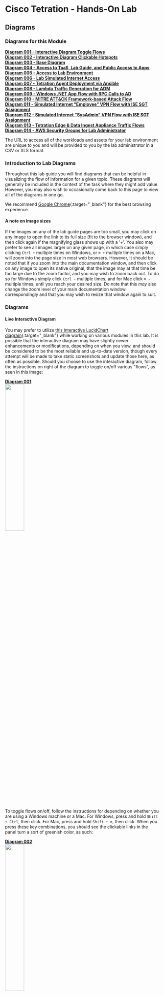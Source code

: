 # Cisco Tetration - Hands-On Lab
  
## Diagrams
  

### Diagrams for this Module
<a href="#diagram-001" style="font-weight:bold">Diagram 001 - Interactive Diagram Toggle Flows</a>  
<a href="#diagram-002" style="font-weight:bold">Diagram 002 - Interactive Diagram Clickable Hotspots</a>  
<a href="#diagram-003" style="font-weight:bold">Diagram 003 - Base Diagram</a>  
<a href="#diagram-004" style="font-weight:bold">Diagram 004 - Access to TaaS, Lab Guide, and Public Access to Apps</a>  
<a href="#diagram-005" style="font-weight:bold">Diagram 005 - Access to Lab Environment</a>  
<a href="#diagram-006" style="font-weight:bold">Diagram 006 - Lab Simulated Internet Access</a>  
<a href="#diagram-007" style="font-weight:bold">Diagram 007 - Tetration Agent Deployment via Ansible</a>  
<a href="#diagram-008" style="font-weight:bold">Diagram 008 - Lambda Traffic Generation for ADM</a>  
<a href="#diagram-009" style="font-weight:bold">Diagram 009 - Windows .NET App Flow with RPC Calls to AD</a>  
<a href="#diagram-010" style="font-weight:bold">Diagram 010 - MITRE ATT&CK Framework-based Attack Flow</a>  
<a href="#diagram-011" style="font-weight:bold">Diagram 011 - Simulated Internet "Employee" VPN Flow with ISE SGT Assignment</a>  
<a href="#diagram-012" style="font-weight:bold">Diagram 012 - Simulated Internet "SysAdmin" VPN Flow with ISE SGT Assignment</a>  
<a href="#diagram-013" style="font-weight:bold">Diagram 013 - Tetration Edge & Data Ingest Appliance Traffic Flows</a>  
<a href="#diagram-014" style="font-weight:bold">Diagram 014 - AWS Security Groups for Lab Administrator</a>  



The URL to access all of the workloads and assets for your lab environment are unique to you and will be provided to you by the lab administrator in a CSV or XLS format. 

### Introduction to Lab Diagrams 

Throughout this lab guide you will find diagrams that can be helpful in visualizing the flow of information for a given topic. These diagrams will generally be included in the context of the task where they might add value. However, you may also wish to occasionally come back to this page to view all of the diagrams in one go. 

We recommend [Google Chrome](https://www.google.com/chrome/){:target="_blank"} for the best browsing experience.

#### A note on image sizes
If the images on any of the lab guide pages are too small, you may click on any image to open the link to its full size (fit to the browser window), and then click again if the magnifying glass shows up with a '+'. You also may prefer to see all images larger on any given page, in which case simply clicking `Ctrl +` multiple times on Windows, or `⌘ +` multiple times on a Mac, will zoom into the page size in most web browsers. However, it should be noted that if you zoom into the main documentation window, and then click on any image to open its native original, that the image may at that time be too large due to the zoom factor, and you may wish to zoom back out. To do so for Windows simply click `Ctrl -` multiple times, and for Mac click `⌘ -` multiple times, until you reach your desired size. Do note that this _may_ also change the zoom level of your main documentation window correspondingly and that you may wish to resize that window again to suit. 

### Diagrams

#### Live Interactive Diagram
You may prefer to utilize [this interactive LucidChart diagram](https://www.lucidchart.com/documents/view/425e1b97-194e-413a-b793-0df939a87501){:target="_blank"} while working on various modules in this lab. It is possible that the interactive diagram may have slightly newer enhancements or modifications, depending on when you view, and should be considered to be the most reliable and up-to-date version, though every attempt will be made to take static screenshots and update those here, as often as possible. Should you choose to use the interactive diagram, follow the instructions on right of the diagram to toggle on/off various "flows", as seen in this image:

<div class="diagram" id="diagram-001"><a href="#diagram-001" style="font-weight:bold">Diagram 001</a></div><a href="https://onstakinc.github.io/cisco-tetration-hol/labguide/diagrams/images/diagrams_001.png"><img src="https://onstakinc.github.io/cisco-tetration-hol/labguide/diagrams/images/diagrams_001.png" style="width:35%;height:35%;"></a>  
  
To toggle flows on/off, follow the instructions for depending on whether you are using a Windows machine or a Mac. For Windows, press and hold `Shift + Ctrl`, then click. For Mac, press and hold `Shift + ⌘`, then click. When you press these key combinations, you should see the clickable links in the panel turn a sort of greenish color, as such:

<div class="diagram" id="diagram-002"><a href="#diagram-002" style="font-weight:bold">Diagram 002</a></div><a href="https://onstakinc.github.io/cisco-tetration-hol/labguide/diagrams/images/diagrams_002.png"><img src="https://onstakinc.github.io/cisco-tetration-hol/labguide/diagrams/images/diagrams_002.png" style="width:35%;height:35%;"></a>  


#### Base Diagram

<div class="diagram" id="diagram-003"><a href="#diagram-003" style="font-weight:bold">Diagram 003</a></div>  

As mentioned, here are are a collection of the diagram with each flow enabled, for concise reference. 

This first image is the base diagram which references the environment that _each_ learner will have access to. Note that every item you see here is completely unique and independant for each and every learner. This includes Windows VMs, Linux VMs, Active Directory, Ansible, ASAv, Tetration appliances, Lambda, Kubernetes - all of it. Each learner will also have their own unique instance of TaaS (Tetration-as-a-Service), as well. 

<a href="https://onstakinc.github.io/cisco-tetration-hol/labguide/diagrams/images/diagrams_003.png"><img src="https://onstakinc.github.io/cisco-tetration-hol/labguide/diagrams/images/diagrams_003.png" style="width:100%;height:100%;"></a>  
  

#### Incremental Diagrams with Flows

<div class="diagram" id="diagram-004"><a href="#diagram-004" style="font-weight:bold">Diagram 004</a></div>  

> NOTE: The URL to access all of the workloads and assets for your lab environment are unique to you and will be provided to you by the lab administrator in a CSV or XLS format. 

This is the flow that for a learner (that's you) accessing the lab environment. You will have been provided a unique URL and login for your TaaS instance, and will access it directly given that information (step 1 in this diagram). Step 2 in this diagram shows you accesing the lab guide documentation, which we will assume you have managed somehow since you are reading this on that documentation site, which is hosted with GitHub Pages. Step 3 on the diagram shows you accessing the three applications that you have unique to your lab environment. You will be able to access each of the apps directly from your local laptop/workstation. Later on you will also find that you will be able to access each app from the two Win10 "User Access" machines pictured at the bottom right in the simulated "External / Internet" Subnet - 198.18.x.0/24". 

<a href="https://onstakinc.github.io/cisco-tetration-hol/labguide/diagrams/images/diagrams_004.png"><img src="https://onstakinc.github.io/cisco-tetration-hol/labguide/diagrams/images/diagrams_004.png" style="width:100%;height:100%;"></a>  
  
As you can see from the diagram above, your lab contains one of each of the following apps:

   1. Windows app - "nopCommerce" - consisting of: 
      *  Win19 IIS App server
      *  Win19 MS SQL DB server
   2. Linux app - "OpenCart" - consisting of: 
      *  CentOS 7 Apache App server
      *  CentOS 7 MySQL DB server
   3. Microservices Container app on Kubernetes - "Sock Shop" - consisting of: 
      *  Front End service
      *  Payment service
      *  Shipping service
      *  Queuemaster service
      *  RabbitMQ service
      *  Orders service
         *  Orders App
         *  Orders DB
      *  User service
         *  User App
         *  User DB
      *  Catalog service
         *  Catalog App
         *  Catalog DB
      *  Carts service
         *  Carts App
         *  Carts DB


<div class="diagram" id="diagram-005"><a href="#diagram-005" style="font-weight:bold">Diagram 005</a></div>  

This diagram depicts how you will gain access to the workloads running in your lab environment. Access to this lab environment will be done entirely from your web browser using the open-source [Apache Guacamole](https://guacamole.apache.org/){:target="_blank"}. We'll refer to this often as just "Guac".

This will be either to the desktop via RDP in the case of a Windows machine or to the shell via SSH in the case of a Linux machine. Access will always be via your web browser where RDP and SSH will be proxied. Note that copy/paste will work from your local laptop/workstation to the remote desktop or shell. This goes for file transfer, as well. For copy/paste, simply copy something to your local workstation clipboard, navigate to the RDP desktop via the web browser, and paste the item as usual using `Ctrl + V`. Simalar functionality will exist for pasting to an SSH session via the browser, simply `right-click` to paste. Finally, to make a file transfer, simply drag a file from your local workstation over to the RDP or SSH session and the file should copy over remotely. 


<a href="https://onstakinc.github.io/cisco-tetration-hol/labguide/diagrams/images/diagrams_005.png"><img src="https://onstakinc.github.io/cisco-tetration-hol/labguide/diagrams/images/diagrams_005.png" style="width:100%;height:100%;"></a>  
  


<div class="diagram" id="diagram-006"><a href="#diagram-006" style="font-weight:bold">Diagram 006</a></div>  

This diagram depicts you accessing each of the three apps in your lab env from either of the two Win10 "User Access" machines pictured at the bottom right in the simulated "External / Internet" Subnet - 198.18.x.0/24". You will first need to gain access to the Win10 desktops via RDP and that will naturally be accomplished via your web browser using Guac. 

<a href="https://onstakinc.github.io/cisco-tetration-hol/labguide/diagrams/images/diagrams_006.png"><img src="https://onstakinc.github.io/cisco-tetration-hol/labguide/diagrams/images/diagrams_006.png" style="width:100%;height:100%;"></a>  
  


<div class="diagram" id="diagram-007"><a href="#diagram-007" style="font-weight:bold">Diagram 007</a></div>  

This diagram depicts how you will deploy Tetration Agents out to each of your workloads in your lab environment. Deployment will occur by performing the following tasks:
   1. Connect to the Guac server via HTTPS
   2. Click on and connecting to the Ansible machine
   3. Verify and, if necessary, edit the inventory for deployment by first changing directories with `cd /opt/ansible-tetration-sensor/` running `sudo nano inventory/hosts` and when prompted with `[sudo] password for ciscolab:`, entering the standard lab password of `tet123$$!`. 

<a href="https://onstakinc.github.io/cisco-tetration-hol/labguide/diagrams/images/diagrams_007.png"><img src="https://onstakinc.github.io/cisco-tetration-hol/labguide/diagrams/images/diagrams_007.png" style="width:100%;height:100%;"></a>  

The Ansible machine is already configured to deploy agents out to the following workloads by OS:

   * Windows 2019
      * nopCommerce IIS server
      * nopCommerce MSSQL server
      * Active Directory server
   * CentOS 7
      * OpenCart Apache server
      * OpenCart MySQL server
      * Ansible Automation server (itself)
   * Ubuntu 16.04
      * EKS Worker Node


<div class="diagram" id="diagram-008"><a href="#diagram-008" style="font-weight:bold">Diagram 008</a></div>  

This diagram depicts how AWS Lambda (aka 'Serverles') plays nice with Tetration from a policy perspective. AWS requires that you assign a VPC-created subnet to Lambda in order to use when it comes online to perform an event-driven function. In our lab, we have configured the triggering event to be time - specifically that every 60 seconds two functions are run using Node.js and they each make a single HTTPS call, one to the Windows-based nopCommerce app and the other to the Linux-based OpenCart app. This is helpful in two ways - firstly in that it allows us to include the concept of adding logic to your Tetration policy that accounts for AWS Serverless technologies, and secondly in that it actually ensures that there is constant traffic hitting these two applications and ensuring that there is plenty of flow data present in the Tetration collectors when it's time for you to run ADM for each app in order to generate that policy. If you're wondering why we don't have a function calling the Container-based Sock Shop app, it's due to the fact that Tetration agents do not collect flow telemetry information from container workloads and therefore wouldn't have much value since running ADM for container apps is a moot point, and needing to manually generate policy for these apps to include allowing serverless sources such as Lambda would have already been covered by the other two apps. 

<a href="https://onstakinc.github.io/cisco-tetration-hol/labguide/diagrams/images/diagrams_008.png"><img src="https://onstakinc.github.io/cisco-tetration-hol/labguide/diagrams/images/diagrams_008.png" style="width:100%;height:100%;"></a>  
  


<div class="diagram" id="diagram-009"><a href="#diagram-009" style="font-weight:bold">Diagram 009</a></div>  

This diagram is an important one because it depicts the flow that is both specific to, and critical for Microsoft server applications. Microsoft uses a range of 16,383 ports for a technology known as "RPC" or "Remote Procedure Calls". Specifically, they use TCP ports 49195-65535.  While RPC is not a Microsoft protocol and not unique to only Microsoft workloads, it is most commonly found in environments that have Windows servers. In fact, it could easily be said that almost _every_ data center and cloud environment that has Windows server workloads will almost certainly be utilitizing their version of RPC - namely MSRPC. Since the destination port for RPC is dynamically chosen at execution time, and because that port can fall anywhere in the above mentioned range, it is critical that policy generated by Tetration includes these destination port ranges for virtually any Windows server that needs to communicate with an Active Directory Domain Controller using Windows Server domains protocols - such as authentication. While not every server necessarily needs to authenticate often, when necessary it is critical that it be allowed to do so. We want to ensure that these AD servers have policy instantiated that allow other windows servers (and workstation clients) to communicate with them on these ports. 

In our case, we have the MS-SQL server set to use Domain Authentication rather than the built-in SA (System Account) user, which we have seen time and again in corporate environments, because it allows DBAs and domain admins to easily update passwords in a central location that databases distributed across the organization all use, rather than reaching out to every SQL server and updating the local SA account password when necessary (say in the event that a DBA moves on from the org). 

Another common place you may find RPC in use is with NFS. You will likely encounter the usage of RPC in many other environments and should be on the lookout for it and other ephemeral port-range protocols like it. A quick parting thought is that you should look out for other ephemeral port "hopping" protocols besides RPC, when building policy in a production deployment of Tetration. A quick example that comes to mind is "RTP" or "Real Time Protocol". RTP and its sister - RTCP (Real Time Control Protocol) together use a range of UCP ports from 16384-32767, and will likely be found anywhere that VoIP is used - such as with IP Phones and Telepresence units talking to one another as well as a slew of other devices such as voice gateways and call recorders. 

<a href="https://onstakinc.github.io/cisco-tetration-hol/labguide/diagrams/images/diagrams_009.png"><img src="https://onstakinc.github.io/cisco-tetration-hol/labguide/diagrams/images/diagrams_009.png" style="width:100%;height:100%;"></a>  
  


<div class="diagram" id="diagram-010"><a href="#diagram-010" style="font-weight:bold">Diagram 010</a></div>  

This diagram depicts the flow of traffic that will be used during the lab that calls for you to initiate a live attack from the Kali Linux server running the Metasploit toolkit. This will demonstrate the [MITRE ATT&CK Framework](https://attack.mitre.org/){:target="_blank"} that has been defined by the not-for-profit organization called Mitre Corporation - whose charters and funding come from (among other places) [NIST](https://www.nist.gov/){:target="_blank"}. This is also the organization that maintains ["CVEs" or "Common Vulnerabilities and Exposures"](https://cve.mitre.org/){:target="_blank"} as a part of the ["NVD" or "National Vulnerability Database"](https://nvd.nist.gov/){:target="_blank"}. This framework articulates the systematic approach that virtually every breach consists of. 

This consists of:
1. Initial Access
2. Execution
3. Persistence
4. Privilege Escalation
5. Defense Evasion
6. Credential Access
7. Discovery
8. Lateral Movement
9. Collection
10. Command and Control
11. Exfiltration
12. Impact

You will use this diagram when performing the lab that will have you attack a known vulnerability running on the server hosting the OpenCart webapp tier and then continuing on to accomplish lateral movement to other higher-value targets, such as the DB containing customer info with PII. 

<a href="https://onstakinc.github.io/cisco-tetration-hol/labguide/diagrams/images/diagrams_010.png"><img src="https://onstakinc.github.io/cisco-tetration-hol/labguide/diagrams/images/diagrams_010.png" style="width:100%;height:100%;"></a>  
  


<div class="diagram" id="diagram-011"><a href="#diagram-011" style="font-weight:bold">Diagram 011</a></div>  

This diagram depicts the flow of traffic that will be used during the lab that has you use the general "Employee" machine outside of the ASAv firewall in your lab-simulated "Internet" to VPN into the organization and gain access via user-identification based policy which relies on ISE authenticating to Windows Active Directory and mapping the AD Security Group (AD-SG) to the ISE TrustSec Security Group (TrustSec-SG). Upon successful authentication and mapping of an AD-SG to an ISE TrustSec-SG, a SGT or Security Group Tag will be assigned, which is a numerical value. This SGT is what will be used by Tetration in creating policy to allow certain users access to certain defined resources. Whenever a user gets both authenticated (ID verification) and authorized (permissions granted via group mapping) by ISE to a SGT, ISE will update its ["pxGrid" or "Platform Group Exchange Grid"](https://www.cisco.com/c/en/us/products/security/pxgrid.html){:target="_blank"} and those subscribed to that grid -which in this case is Tetration- will get an updated list of Users, their SGTs, and their IP Addresses, among a slew of other information. Tetration will then use the IP addresses of these hosts to update various workload firewall rules where enforcement is in place. 

In this lab diagram, Employees get standard access to the app front-ends and no more - essentially what everyone else gets. 

<a href="https://onstakinc.github.io/cisco-tetration-hol/labguide/diagrams/images/diagrams_011.png"><img src="https://onstakinc.github.io/cisco-tetration-hol/labguide/diagrams/images/diagrams_011.png" style="width:100%;height:100%;"></a>  
  


<div class="diagram" id="diagram-012"><a href="#diagram-012" style="font-weight:bold">Diagram 012</a></div>  

> TL;DR - this is the same info except for the last sentance, so skip it if you read the above diagram.

This diagram depicts the flow of traffic that will be used during the lab that has you use the general "Employee" machine outside of the ASAv firewall in your lab-simulated "Internet" to VPN into the organization and gain access via user-identification based policy which relies on ISE authenticating to Windows Active Directory and mapping the AD Security Group (AD-SG) to the ISE TrustSec Security Group (TrustSec-SG). Upon successful authentication and mapping of an AD-SG to an ISE TrustSec-SG, a SGT or Security Group Tag will be assigned, which is a numerical value. This SGT is what will be used by Tetration in creating policy to allow certain users access to certain defined resources. Whenever a user gets both authenticated (ID verification) and authorized (permissions granted via group mapping) by ISE to a SGT, ISE will update its ["pxGrid" or "Platform Group Exchange Grid"](https://www.cisco.com/c/en/us/products/security/pxgrid.html){:target="_blank"} and those subscribed to that grid -which in this case is Tetration- will get an updated list of Users, their SGTs, and their IP Addresses, among a slew of other information. Tetration will then use the IP addresses of these hosts to update various workload firewall rules where enforcement is in place. 

In this lab diagram, SysAdmins not only get standard access to the app front-ends, but they also gain RDP and/or SSH access to each app's frontend workload as well as the backend databases, so that they can properly perform necessary administration. 

<a href="https://onstakinc.github.io/cisco-tetration-hol/labguide/diagrams/images/diagrams_012.png"><img src="https://onstakinc.github.io/cisco-tetration-hol/labguide/diagrams/images/diagrams_012.png" style="width:100%;height:100%;"></a>  
  


<div class="diagram" id="diagram-013"><a href="#diagram-013" style="font-weight:bold">Diagram 013</a></div>  

This diagram depicts the flow of traffic used by various devices to utimately ingest information into the Tetration cluster. The Tetration Edge appliance is used to subscribe to the pxGrid from ISE for SGT and user-based policy. The Tetration Data Ingest appliance is used to collect NetFlow v9 info from the ASAv which is useful in stitching together flows of traffic from outside the firewall all the way through being NAT'd by that ASAv and then traversing to the internal corporate network and making their way to app frontends. This same Tetration Data Ingest appliance is used to collect Flow Logs from an AWS VPC via an S3 bucket. This is useful for collecting traffic from any workload that may not have (or be able to have) a Tetration agent installed on it. 

<a href="https://onstakinc.github.io/cisco-tetration-hol/labguide/diagrams/images/diagrams_013.png"><img src="https://onstakinc.github.io/cisco-tetration-hol/labguide/diagrams/images/diagrams_013.png" style="width:100%;height:100%;"></a>  
  


<div class="diagram" id="diagram-014"><a href="#diagram-014" style="font-weight:bold">Diagram 014</a></div>  

This diagram depicts the AWS Security Groups that help to keep this intentionally open lab environment from being completely pwned before a learner can properly create and enforce Tetration policy.

<a href="https://onstakinc.github.io/cisco-tetration-hol/labguide/diagrams/images/diagrams_014.png"><img src="https://onstakinc.github.io/cisco-tetration-hol/labguide/diagrams/images/diagrams_014.png" style="width:100%;height:100%;"></a>  
  




| [Return to Table of Contents](https://onstakinc.github.io/cisco-tetration-hol/labguide/) | Go to Top of the Page | [Continue to the Introduction](https://onstakinc.github.io/cisco-tetration-hol/labguide/module01/) |
